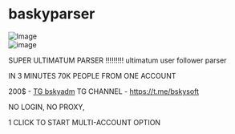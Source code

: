 # baskyparser
![Image](https://github.com/user-attachments/assets/dfe20ec6-7163-4be3-be1f-edae208dedfa)  
![image](https://github.com/user-attachments/assets/69e6ae3e-f458-4dfc-a8b3-85b2a38cdf9e)

SUPER ULTIMATUM PARSER !!!!!!!!! ultimatum user follower parser

IN 3 MINUTES 70K PEOPLE FROM ONE ACCOUNT   

200$ - [TG bskyadm](https://t.me/bskyadm) 
TG CHANNEL - https://t.me/bskysoft   

NO LOGIN, NO PROXY,   

1 CLICK TO START MULTI-ACCOUNT OPTION 
